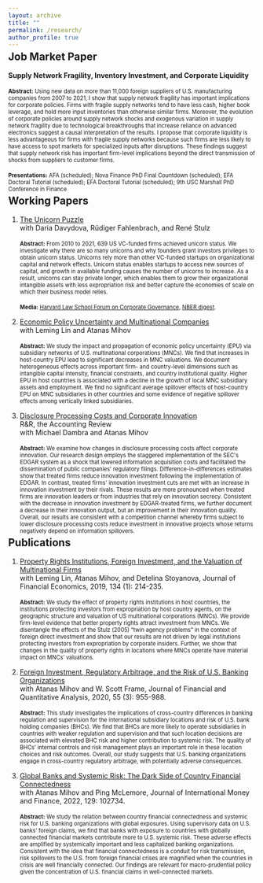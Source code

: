```yaml
---
layout: archive
title: ""
permalink: /research/
author_profile: true
---
```

<style>
  h2 {
    margin-top: -0.5em; /* Set margin-top to 0 to reduce the vertical space */
  }
</style>

<h2>Job Market Paper</h2>

**Supply Network Fragility, Inventory Investment, and Corporate Liquidity** <br />
<br /> 
<span style="font-size:0.8em;">**Abstract:** Using new data on more than 11,000 foreign suppliers of U.S. manufacturing companies from 2007 to 2021, I show that supply network fragility has important implications for corporate policies. Firms with fragile supply networks tend to have less cash, higher book leverage, and hold more input inventories than otherwise similar firms. Moreover, the evolution of corporate policies around supply network shocks and exogenous variation in supply network fragility due to technological breakthroughs that increase reliance on advanced electronics suggest a causal interpretation of the results. I propose that corporate liquidity is less advantageous for firms with fragile supply networks because such firms are less likely to have access to spot markets for specialized inputs after disruptions. These findings suggest that supply network risk has important firm-level implications beyond the direct transmission of shocks from suppliers to customer firms.</span>
<br><br>
<span style="font-size:0.8em;">**Presentations:** AFA (scheduled); Nova Finance PhD Final Countdown (scheduled); EFA Doctoral Tutorial (scheduled); EFA Doctoral Tutorial (scheduled); 9th USC Marshall PhD Conference in Finance</span>

## Working Papers

1. [The Unicorn Puzzle](https://papers.ssrn.com/sol3/papers.cfm?abstract_id=4255165) <br />
with Daria Davydova, Rüdiger Fahlenbrach, and René Stulz<br><br>
<span style="font-size:0.8em;">**Abstract:** From 2010 to 2021, 639 US VC-funded firms achieved unicorn status. We investigate why there are so many unicorns and why founders grant investors privileges to obtain unicorn status. Unicorns rely more than other VC-funded startups on organizational capital and network effects. Unicorn status enables startups to access new sources of capital, and growth in available funding causes the number of unicorns to increase. As a result, unicorns can stay private longer, which enables them to grow their organizational intangible assets with less expropriation risk and better capture the economies of scale on which their business model relies.</span>
<br><br>
<span style="font-size:0.8em;">**Media:** [Harvard Law School Forum on Corporate Governance](https://corpgov.law.harvard.edu/2022/11/28/the-unicorn-puzzle/), [NBER digest](https://www.nber.org/digest/20231/what-accounts-proliferation-billion-dollar-startups).</span>

2. [Economic Policy Uncertainty and Multinational Companies](https://papers.ssrn.com/sol3/papers.cfm?abstract_id=4060441) <br />
with Leming Lin and Atanas Mihov<br><br>
<span style="font-size:0.8em;">**Abstract:** We study the impact and propagation of economic policy uncertainty (EPU) via subsidiary networks of U.S. multinational corporations (MNCs). We find that increases in host-country EPU lead to significant decreases in MNC valuations. We document heterogeneous effects across important firm- and country-level dimensions such as intangible capital intensity, financial constraints, and country institutional quality. Higher EPU in host countries is associated with a decline in the growth of local MNC subsidiary assets and employment. We find no significant average spillover effects of host-country EPU on MNC subsidiaries in other countries and some evidence of negative spillover effects among vertically linked subsidiaries.</span>

3. [Disclosure Processing Costs and Corporate Innovation](https://papers.ssrn.com/sol3/papers.cfm?abstract_id=4417411) <br />
R&R, the Accounting Review <br />
with Michael Dambra and Atanas Mihov<br><br>
<span style="font-size:0.8em;">**Abstract:** We examine how changes in disclosure processing costs affect corporate innovation. Our research design employs the staggered implementation of the SEC's EDGAR system as a shock that lowered information acquisition costs and facilitated the dissemination of public companies' regulatory filings. Difference-in-differences estimates show that treated firms reduce innovation investment following the implementation of EDGAR. In contrast, treated firms' innovation investment cuts are met with an increase in innovation investment by their rivals. These results are more pronounced when treated firms are innovation leaders or from industries that rely on innovation secrecy. Consistent with the decrease in innovation investment by EDGAR-treated firms, we further document a decrease in their innovation output, but an improvement in their innovation quality. Overall, our results are consistent with a competition channel whereby firms subject to lower disclosure processing costs reduce investment in innovative projects whose returns negatively depend on information spillovers.</span>

## Publications
1. [Property Rights Institutions, Foreign Investment, and the Valuation of Multinational Firms](https://www.sciencedirect.com/science/article/abs/pii/S0304405X19300558) <br />
with Leming Lin, Atanas Mihov, and Detelina Stoyanova, Journal of Financial Economics, 2019, 134 (1): 214-235.<br><br>
<span style="font-size:0.8em;">**Abstract:** We study the effect of property rights institutions in host countries, the institutions protecting investors from expropriation by host country agents, on the geographic structure and valuation of US multinational corporations (MNCs). We provide firm-level evidence that better property rights attract investment from MNCs. We disentangle the effects of the Stulz (2005) “twin agency problems” in the context of foreign direct investment and show that our results are not driven by legal institutions protecting investors from expropriation by corporate insiders. Further, we show that changes in the quality of property rights in locations where MNCs operate have material impact on MNCs’ valuations.</span>

2. [Foreign Investment, Regulatory Arbitrage, and the Risk of U.S. Banking Organizations](https://www.cambridge.org/core/journals/journal-of-financial-and-quantitative-analysis/article/foreign-investment-regulatory-arbitrage-and-the-risk-of-us-banking-organizations/30086E27DD5CE2CA391597CEBAF6CA25) <br />
with Atanas Mihov and W. Scott Frame, Journal of Financial and Quantitative Analysis, 2020, 55 (3): 955-988.<br><br>
<span style="font-size:0.8em;">**Abstract:** This study investigates the implications of cross-country differences in banking regulation and supervision for the international subsidiary locations and risk of U.S. bank holding companies (BHCs). We find that BHCs are more likely to operate subsidiaries in countries with weaker regulation and supervision and that such location decisions are associated with elevated BHC risk and higher contribution to systemic risk. The quality of BHCs’ internal controls and risk management plays an important role in these location choices and risk outcomes. Overall, our study suggests that U.S. banking organizations engage in cross-country regulatory arbitrage, with potentially adverse consequences.</span>

3. [Global Banks and Systemic Risk: The Dark Side of Country Financial Connectedness](https://www.sciencedirect.com/science/article/pii/S0261560622001371) <br />
with Atanas Mihov and Ping McLemore, Journal of International Money and Finance, 2022, 129: 102734. <br><br>
<span style="font-size:0.8em;">**Abstract:** We study the relation between country financial connectedness and systemic risk for U.S. banking organizations with global exposures. Using supervisory data on U.S. banks’ foreign claims, we find that banks with exposure to countries with globally connected financial markets contribute more to U.S. systemic risk. These adverse effects are amplified by systemically important and less capitalized banking organizations. Consistent with the idea that financial connectedness is a conduit for risk transmission, risk spillovers to the U.S. from foreign financial crises are magnified when the countries in crisis are well financially connected. Our findings are relevant for macro-prudential policy given the concentration of U.S. financial claims in well-connected markets. </span>